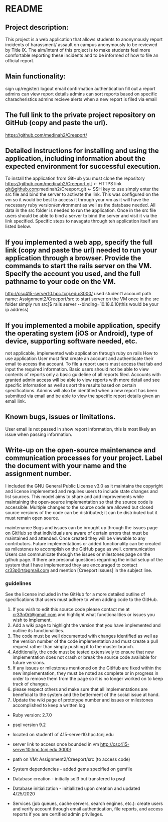 # README


## Project description:
This project is a web application that allows students to anonymously report incidents of harassment/ assault on campus anonymously to be reviewed by Title IX. The aim/intent of this project is to make students feel more comfortable reporting these incidents and to be informed of how to file an official report.

## Main functionality:
sign up/register/ logout
email confirmation authentication
fill out a report
admins can view report details
admins can sort reports based on specific characheristics 
admins recieve alerts when a new report is filed via email

## The full link to the private project repository on GitHub (copy and paste the url). 
https://github.com/medinah2/Creeport/

## Detailed instructions for installing and using the application, including information about the expected environment for successful execution. 
To install the application from GitHub you must clone the repository
https://github.com/medinah2/Creeport.git ← HTTPS link
git@github.com:medinah2/Creeport.git  ← SSH key 
to use simply enter the src file and bind the server to activate the link.  This was configured on the vm so it would be best to access it through your vm as it will have the necessary ruby version/environment as well as the database needed.  All data in the src folder is needed to run the application.  Once in the src file users should be able to bind a server to bind the server and visit it via the link specified.  Specific steps to navagate through teh application itself are listed below. 

## If you implemented a web app, specify the full link (copy and paste the url) needed to run your application through a browser. Provide the commands to start the rails server on the VM. Specify the account you used, and the full pathname to your code on the VM. 
http://csc415-server10.hpc.tcnj.edu:3000/
used student1 account
path name: Assignment2/Creeport/src 
to start server on the VM once in the src folder simply run src]$ rails server --binding=10.18.6.10(this would be your ip address) 

## If you implemented a mobile application, specify the operating system (iOS or Android), type of device, supporting software needed, etc. 
not applicable, implemented web application through ruby on rails 
How to use application
User must first create an account and authenticate their email to access the account.  To file a report users must access that tab and input the required information.  Basic users should not be able to view contents of reports only a basic guideline of all reports filed.  Accounts with granted admin access will be able to view reports with more detail and see specific information as well as sort the results based on certain specifications.  Admins will also be identified when a new report has been submitted via email and be able to view the specific report details given an email link.

## Known bugs, issues or limitations. 
User email is not passed in show report information, this is most likely an issue when passing information.  

## Write-up on the open-source maintenance and communication processes for your project. Label the document with your name and the assignment number. 
I included the GNU General Public License v3.0 as it maintains the copyright and license implemented and requires users to include state changes and list sources.  This model aims to share and add improvements while maintaining the open-source implementation so that the source code is accessible.  Multiple changes to the source code are allowed but closed source versions of the code can be distributed; it can be distributed but it must remain open source. 

maintenance
Bugs and issues can be brought up through the issues page on GitHub so that individuals are aware of certain errors that must be maintained and attended.  Once created they will be viewable to any contributors.
Future implementations or added functionality can be created as milestones to accomplish on the GitHub page as well.
communication
Users can communicate through the issues or milestones page on the github page.  If there are presonal questions regarding the initial setup of the system that I have implemented they are encouraged to contact cr33p0rt@gmail.com and mention [Creeport Issues] in the subject line. 
### guidelines
See the license included in the GitHub for a more detailed outline of specifications that users must adhere to when adding code to the GitHub.
1. If you wish to edit this source code please contact me at cr33p0rt@gmail.com and highlight what functionalities or issues you wish to implement.
3.  Add a wiki page to highlight the version that you have implemented and outline its functionalities.  
4. The code must be well documented with changes identified as well as the version number of the code implementation and must create a pull request rather than simply pushing it to the master branch. 
5. Additionally, the code must be tested extensively to ensure that new implementation does not crash or break the source code available for future versions.  
6. If any issues or milestones mentioned on the GitHub are fixed within the new implementation, they must be noted as complete or in progress in order to remove them from the page so it is no longer worked on to keep track of changes.  
7.  please respect others and make sure that all implementations are beneficial to the system and the betterment of the social issue at hand.
8.  Update the wiki page of prototype number and issues or milestones accomplished to keep a written log




* Ruby version: 2.7.0

* psql version 9.2

* located on student1 of 415-server10.hpc.tcnj.edu

* server link to access once bounded in vm http://csc415-server10.hpc.tcnj.edu:3000/

* path on VM: Assignment2/Creeport/src (to access code)

* System dependencies - added gems specified on gemfile 

* Database creation - initially sql3 but transfered to psql

* Database initialization - initiallized upon creation and updated 4/25/2020

* Services (job queues, cache servers, search engines, etc.): create users and verify account through email authentication, file reports, and access reports if you are certified admin privileges.

